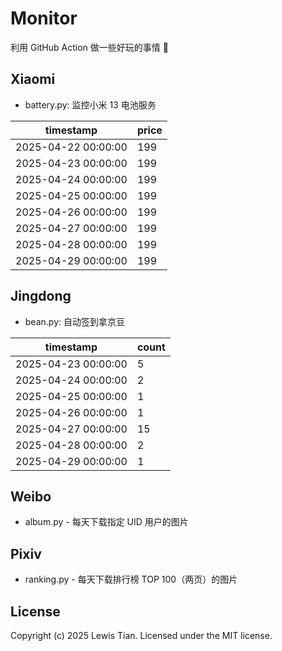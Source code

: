 # Monitor

利用 GitHub Action 做一些好玩的事情 🤣

## Xiaomi

- battery.py: 监控小米 13 电池服务

<!-- xiaomi13battery-start -->

| timestamp | price |
| --- | --- |
| 2025-04-22 00:00:00 | 199 |
| 2025-04-23 00:00:00 | 199 |
| 2025-04-24 00:00:00 | 199 |
| 2025-04-25 00:00:00 | 199 |
| 2025-04-26 00:00:00 | 199 |
| 2025-04-27 00:00:00 | 199 |
| 2025-04-28 00:00:00 | 199 |
| 2025-04-29 00:00:00 | 199 |

<!-- xiaomi13battery-end -->

## Jingdong

- bean.py: 自动签到拿京豆

<!-- jingdongbean-start -->

| timestamp | count |
| --- | --- |
| 2025-04-23 00:00:00 | 5 |
| 2025-04-24 00:00:00 | 2 |
| 2025-04-25 00:00:00 | 1 |
| 2025-04-26 00:00:00 | 1 |
| 2025-04-27 00:00:00 | 15 |
| 2025-04-28 00:00:00 | 2 |
| 2025-04-29 00:00:00 | 1 |

<!-- jingdongbean-end -->

## Weibo

- album.py - 每天下载指定 UID 用户的图片

## Pixiv

- ranking.py - 每天下载排行榜 TOP 100（两页）的图片

## License

Copyright (c) 2025 Lewis Tian. Licensed under the MIT license.
